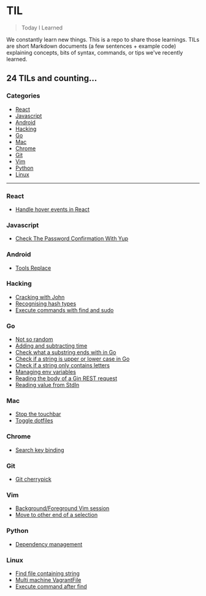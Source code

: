 # TIL

> Today I Learned

We constantly learn new things. This is a repo to share those learnings.
TILs are short Markdown documents (a few sentences + example code) explaining
concepts, bits of syntax, commands, or tips we've recently learned.

## 24 TILs and counting...

### Categories

- [React](#react)
- [Javascript](#javascript)
- [Android](#android)
- [Hacking](#hacking)
- [Go](#go)
- [Mac](#mac)
- [Chrome](#chrome)
- [Git](#git)
- [Vim](#vim)
- [Python](#python)
- [Linux](#Linux)

---

### React

- [Handle hover events in React](react/handle-on-hover-components.md)

### Javascript

- [Check The Password Confirmation With Yup](javascript/password-conifrmation-yup.md)

### Android

- [Tools Replace](android/tools-replace.md)

### Hacking

- [Cracking with John](security/cracking-hash-john.md)
- [Recognising hash types](security/recognising-hash-types.md)
- [Execute commands with find and sudo](security/exec-find-command-sudo.md)

### Go

- [Not so random](go/not-so-random.md)
- [Adding and subtracting time](go/adding-subtracting-time.md)
- [Check what a substring ends with in Go](go/check-substring-ends-with.md)
- [Check if a string is upper or lower case in Go](go/check-string-upper-lower-case.md)
- [Check if a string only contains letters](go/check-string-only-contains-letters.md)
- [Managing env variables](go/managing-env-vars.md)
- [Reading the body of a Gin REST request](go/reading-body-gin-request.md)
- [Reading value from StdIn](go/scanf-reading-stdin-variable.md)

### Mac

- [Stop the touchbar](mac/stop-touchbar-shit.md)
- [Toggle dotfiles](mac/show-hidden-files.md)

### Chrome

- [Search key binding](chrome/snap-to-search-keyboard.md)

### Git

- [Git cherrypick](git/cherry-picking.md)

### Vim

- [Background/Foreground Vim session](vim/background-vim.md)
- [Move to other end of a selection](vim/move-other-end-selection.md)

### Python

- [Dependency management](python/managing-dependencies.md)

### Linux

- [Find file containing string](linux/find-containing.md)
- [Multi machine VagrantFile](linux/mutli-server-vagrant.md)
- [Execute command after find](linux/exec-find-command.md)
